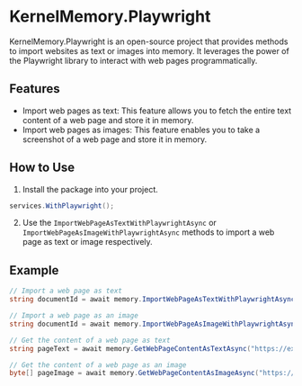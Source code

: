 # KernelMemory.Playwright

KernelMemory.Playwright is an open-source project that provides methods to import websites as text or images into memory. It leverages the power of the Playwright library to interact with web pages programmatically.

## Features

- Import web pages as text: This feature allows you to fetch the entire text content of a web page and store it in memory.
- Import web pages as images: This feature enables you to take a screenshot of a web page and store it in memory.

## How to Use

1. Install the package into your project.
```csharp
services.WithPlaywright();
```

2. Use the `ImportWebPageAsTextWithPlaywrightAsync` or `ImportWebPageAsImageWithPlaywrightAsync` methods to import a web page as text or image respectively.

## Example

```csharp
// Import a web page as text
string documentId = await memory.ImportWebPageAsTextWithPlaywrightAsync("https://example.com");

// Import a web page as an image
string documentId = await memory.ImportWebPageAsImageWithPlaywrightAsync("https://example.com");

// Get the content of a web page as text
string pageText = await memory.GetWebPageContentAsTextAsync("https://example.com");

// Get the content of a web page as an image
byte[] pageImage = await memory.GetWebPageContentAsImageAsync("https://example.com");
```